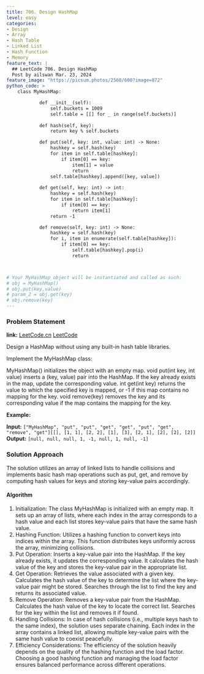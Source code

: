 ```yaml
---
title: 706. Design HashMap
level: easy
categories:
- Design
- Array
- Hash Table
- Linked List
- Hash Function
- Memory
feature_text: |
  ## LeetCode 706. Design HashMap
  Post by ailswan Mar. 23, 2024
feature_image: "https://picsum.photos/2560/600?image=872"
python_code: >
    class MyHashMap:

            def __init__(self):
                self.buckets = 1009
                self.table = [[] for _ in range(self.buckets)]
            
            def hash(self, key):
                return key % self.buckets

            def put(self, key: int, value: int) -> None:
                hashkey = self.hash(key)
                for item in self.table[hashkey]:
                    if item[0] == key:
                        item[1] = value
                        return
                self.table[hashkey].append([key, value])
            
            def get(self, key: int) -> int:
                hashkey = self.hash(key)
                for item in self.table[hashkey]:
                    if item[0] == key:
                        return item[1]
                return -1

            def remove(self, key: int) -> None:
                hashkey = self.hash(key)
                for i, item in enumerate(self.table[hashkey]):
                    if item[0] == key:
                        self.table[hashkey].pop(i)
                        return



# Your MyHashMap object will be instantiated and called as such:
# obj = MyHashMap()
# obj.put(key,value)
# param_2 = obj.get(key)
# obj.remove(key)
---
```


### Problem Statement
**link:**
[LeetCode.cn](https://leetcode.cn/problems/design-hashmap/)
[LeetCode](https://leetcode.com/design-hashmap/)

Design a HashMap without using any built-in hash table libraries.

Implement the MyHashMap class:

MyHashMap() initializes the object with an empty map.
void put(int key, int value) inserts a (key, value) pair into the HashMap. If the key already exists in the map, update the corresponding value.
int get(int key) returns the value to which the specified key is mapped, or -1 if this map contains no mapping for the key.
void remove(key) removes the key and its corresponding value if the map contains the mapping for the key.

**Example:**

**Input:** `["MyHashMap", "put", "put", "get", "get", "put", "get", "remove", "get"][[], [1, 1], [2, 2], [1], [3], [2, 1], [2], [2], [2]]`
**Output:** `[null, null, null, 1, -1, null, 1, null, -1]`
 
 
 
### Solution Approach
The solution utilizes an array of linked lists to handle collisions and implements basic hash map operations such as put, get, and remove by computing hash values for keys and storing key-value pairs accordingly.

#### Algorithm
1. Initialization:
The class MyHashMap is initialized with an empty map.
It sets up an array of lists, where each index in the array corresponds to a hash value and each list stores key-value pairs that have the same hash value.
2. Hashing Function:
Utilizes a hashing function to convert keys into indices within the array.
This function distributes keys uniformly across the array, minimizing collisions.
3. Put Operation:
Inserts a key-value pair into the HashMap.
If the key already exists, it updates the corresponding value.
It calculates the hash value of the key and stores the key-value pair in the appropriate list.
4. Get Operation:
Retrieves the value associated with a given key.
Calculates the hash value of the key to determine the list where the key-value pair might be stored.
Searches through the list to find the key and returns its associated value.
5. Remove Operation:
Removes a key-value pair from the HashMap.
Calculates the hash value of the key to locate the correct list.
Searches for the key within the list and removes it if found.
6. Handling Collisions:
In case of hash collisions (i.e., multiple keys hash to the same index), the solution uses separate chaining.
Each index in the array contains a linked list, allowing multiple key-value pairs with the same hash value to coexist peacefully.
7. Efficiency Considerations:
The efficiency of the solution heavily depends on the quality of the hashing function and the load factor.
Choosing a good hashing function and managing the load factor ensures balanced performance across different operations.
